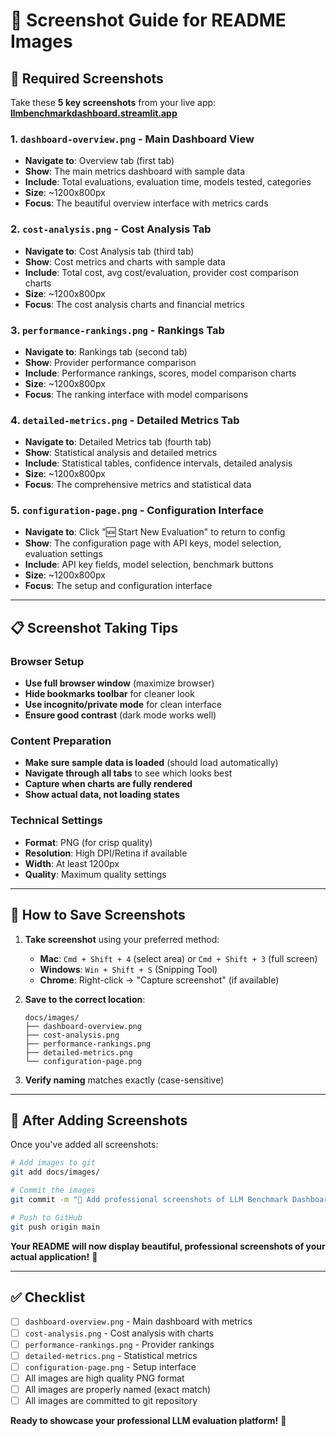 # 📸 Screenshot Guide for README Images

## 🎯 Required Screenshots

Take these **5 key screenshots** from your live app: **[llmbenchmarkdashboard.streamlit.app](https://llmbenchmarkdashboard.streamlit.app/)**

### 1. **`dashboard-overview.png`** - Main Dashboard View
- **Navigate to**: Overview tab (first tab)
- **Show**: The main metrics dashboard with sample data
- **Include**: Total evaluations, evaluation time, models tested, categories
- **Size**: ~1200x800px
- **Focus**: The beautiful overview interface with metrics cards

### 2. **`cost-analysis.png`** - Cost Analysis Tab
- **Navigate to**: Cost Analysis tab (third tab) 
- **Show**: Cost metrics and charts with sample data
- **Include**: Total cost, avg cost/evaluation, provider cost comparison charts
- **Size**: ~1200x800px
- **Focus**: The cost analysis charts and financial metrics

### 3. **`performance-rankings.png`** - Rankings Tab
- **Navigate to**: Rankings tab (second tab)
- **Show**: Provider performance comparison
- **Include**: Performance rankings, scores, model comparison charts
- **Size**: ~1200x800px
- **Focus**: The ranking interface with model comparisons

### 4. **`detailed-metrics.png`** - Detailed Metrics Tab
- **Navigate to**: Detailed Metrics tab (fourth tab)
- **Show**: Statistical analysis and detailed metrics
- **Include**: Statistical tables, confidence intervals, detailed analysis
- **Size**: ~1200x800px
- **Focus**: The comprehensive metrics and statistical data

### 5. **`configuration-page.png`** - Configuration Interface
- **Navigate to**: Click "🆕 Start New Evaluation" to return to config
- **Show**: The configuration page with API keys, model selection, evaluation settings
- **Include**: API key fields, model selection, benchmark buttons
- **Size**: ~1200x800px
- **Focus**: The setup and configuration interface

---

## 📋 Screenshot Taking Tips

### **Browser Setup**
- **Use full browser window** (maximize browser)
- **Hide bookmarks toolbar** for cleaner look
- **Use incognito/private mode** for clean interface
- **Ensure good contrast** (dark mode works well)

### **Content Preparation**
- **Make sure sample data is loaded** (should load automatically)
- **Navigate through all tabs** to see which looks best
- **Capture when charts are fully rendered**
- **Show actual data, not loading states**

### **Technical Settings**
- **Format**: PNG (for crisp quality)
- **Resolution**: High DPI/Retina if available
- **Width**: At least 1200px
- **Quality**: Maximum quality settings

---

## 💾 How to Save Screenshots

1. **Take screenshot** using your preferred method:
   - **Mac**: `Cmd + Shift + 4` (select area) or `Cmd + Shift + 3` (full screen)
   - **Windows**: `Win + Shift + S` (Snipping Tool)
   - **Chrome**: Right-click → "Capture screenshot" (if available)

2. **Save to the correct location**:
   ```
   docs/images/
   ├── dashboard-overview.png
   ├── cost-analysis.png  
   ├── performance-rankings.png
   ├── detailed-metrics.png
   └── configuration-page.png
   ```

3. **Verify naming** matches exactly (case-sensitive)

---

## 🔄 After Adding Screenshots

Once you've added all screenshots:

```bash
# Add images to git
git add docs/images/

# Commit the images
git commit -m "📸 Add professional screenshots of LLM Benchmark Dashboard"

# Push to GitHub
git push origin main
```

**Your README will now display beautiful, professional screenshots of your actual application!** 🎉

---

## ✅ Checklist

- [ ] `dashboard-overview.png` - Main dashboard with metrics
- [ ] `cost-analysis.png` - Cost analysis with charts  
- [ ] `performance-rankings.png` - Provider rankings
- [ ] `detailed-metrics.png` - Statistical metrics
- [ ] `configuration-page.png` - Setup interface
- [ ] All images are high quality PNG format
- [ ] All images are properly named (exact match)
- [ ] All images are committed to git repository

**Ready to showcase your professional LLM evaluation platform!** 🚀 